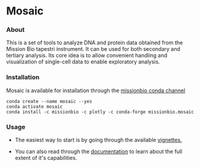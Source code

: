 # Mosaic

### About

This is a set of tools to analyze DNA and protein data obtained
from the Mission Bio tapestri instrument. It can be used for both secondary
and tertiary analysis. Its core idea is to allow convenient handling
and visualization of single-cell data to enable exploratory analysis.

### Installation

Mosaic is available for installation through the [missionbio conda channel](https://anaconda.org/missionbio)

```
conda create --name mosaic --yes
conda activate mosaic
conda install -c missionbio -c plotly -c conda-forge missionbio.mosaic
```

### Usage

- The easiest way to start is by going through the available [vignettes.](https://missionbio.github.io/mosaic/#vignettes)

- You can also read through the [documentation](https://missionbio.github.io/mosaic/) to learn
  about the full extent of it's capabilities.
